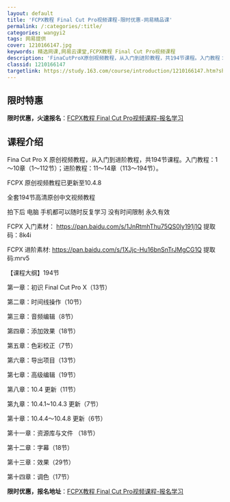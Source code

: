 ```yaml
---
layout: default
title: 'FCPX教程 Final Cut Pro视频课程-限时优惠-网易精品课'
permalink: /:categories/:title/
categories: wangyi2
tags: 网易提供
cover: 1210166147.jpg
keywords: 精选网课,网易云课堂,FCPX教程 Final Cut Pro视频课程
description: 'FinaCutProX原创视频教程，从入门到进阶教程，共194节课程。入门教程：1～10章（1～112节）；进阶教程：1'
classid: 1210166147
targetlink: https://study.163.com/course/introduction/1210166147.htm?share=1&shareId=1025206652&utm_campaign=share&utm_medium=iphoneShare&utm_source=&utm_u=1025206652
---
```


## 限时特惠

**限时优惠，火速报名**：[FCPX教程 Final Cut Pro视频课程-报名学习](https://study.163.com/course/introduction/1210166147.htm?share=1&shareId=1025206652&utm_campaign=share&utm_medium=iphoneShare&utm_source=&utm_u=1025206652)

## 课程介绍

Fina Cut Pro X 原创视频教程，从入门到进阶教程，共194节课程。入门教程：1～10章（1～112节）；进阶教程：11～14章（113～194节）。



FCPX 原创视频教程已更新至10.4.8

全套194节高清原创中文视频教程

拍下后 电脑 手机都可以随时反复学习 没有时间限制 永久有效

FCPX 入门素材： https://pan.baidu.com/s/1JnRtmhThu75QS0ly191j1Q   提取码：8k4i

FCPX 进阶素材: https://pan.baidu.com/s/1XJjc-Hu16bnSnTrJMgCG1Q   提取码:mrv5 



【课程大纲】194节

第一章：初识 Final Cut Pro X（13节）          

第二章：时间线操作（10节）          

第三章：音频编辑（8节）                              

第四章：添加效果（18节）         

第五章：色彩校正（7节）                              

第六章：导出项目（13节）

第七章：高级编辑（19节）                            

第八章：10.4 更新（11节）          

第九章：10.4.1~10.4.3 更新（7节）              

第十章：10.4.4～10.4.8 更新（6节）

第十一章：资源库与文件   （18节）

第十二章：字幕（18节）

第十三章：效果（29节）

第十四章：调色（17节）

**限时优惠，报名地址**：[FCPX教程 Final Cut Pro视频课程-报名学习](https://study.163.com/course/introduction/1210166147.htm?share=1&shareId=1025206652&utm_campaign=share&utm_medium=iphoneShare&utm_source=&utm_u=1025206652)

